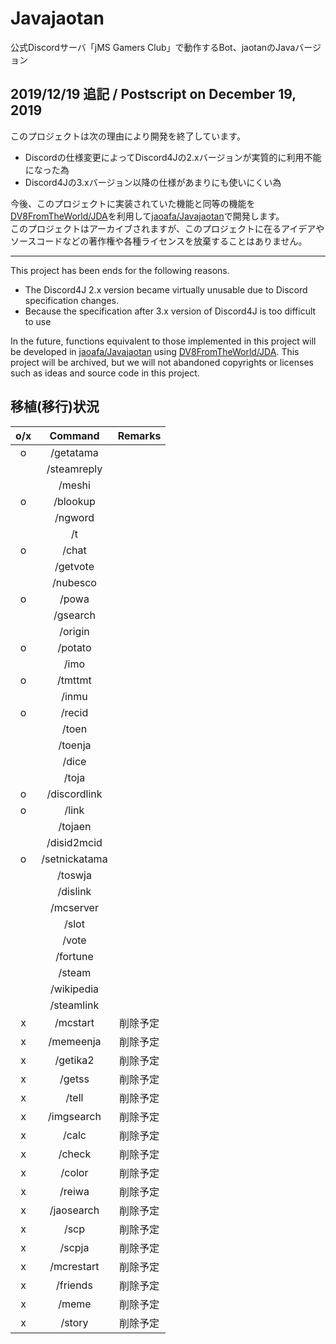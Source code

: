 # Javajaotan

公式Discordサーバ「jMS Gamers Club」で動作するBot、jaotanのJavaバージョン

## 2019/12/19 追記 / Postscript on December 19, 2019

このプロジェクトは次の理由により開発を終了しています。

- Discordの仕様変更によってDiscord4Jの2.xバージョンが実質的に利用不能になった為
- Discord4Jの3.xバージョン以降の仕様があまりにも使いにくい為

今後、このプロジェクトに実装されていた機能と同等の機能を[DV8FromTheWorld/JDA](https://github.com/DV8FromTheWorld/JDA)を利用して[jaoafa/Javajaotan](https://github.com/jaoafa/Javajaotan)で開発します。  
このプロジェクトはアーカイブされますが、このプロジェクトに在るアイデアやソースコードなどの著作権や各種ライセンスを放棄することはありません。

----

This project has been ends for the following reasons.

- The Discord4J 2.x version became virtually unusable due to Discord specification changes.
- Because the specification after 3.x version of Discord4J is too difficult to use

In the future, functions equivalent to those implemented in this project will be developed in [jaoafa/Javajaotan](https://github.com/jaoafa/Javajaotan) using [DV8FromTheWorld/JDA](https://github.com/DV8FromTheWorld/JDA).
This project will be archived, but we will not abandoned copyrights or licenses such as ideas and source code in this project.

## 移植(移行)状況

|o/x|Command|Remarks|
|:-:|:-:|:-:|
|o|/getatama||
||/steamreply||
||/meshi||
|o|/blookup||
||/ngword||
||/t||
|o|/chat||
||/getvote||
||/nubesco||
|o|/powa||
||/gsearch||
||/origin||
|o|/potato||
||/imo||
|o|/tmttmt||
||/inmu||
|o|/recid||
||/toen||
||/toenja||
||/dice||
||/toja||
|o|/discordlink||
|o|/link||
||/tojaen||
||/disid2mcid||
|o|/setnickatama||
||/toswja||
||/dislink||
||/mcserver||
||/slot||
||/vote||
||/fortune||
||/steam||
||/wikipedia||
||/steamlink||
|x|/mcstart|削除予定|
|x|/memeenja|削除予定|
|x|/getika2|削除予定|
|x|/getss|削除予定|
|x|/tell|削除予定|
|x|/imgsearch|削除予定|
|x|/calc|削除予定|
|x|/check|削除予定|
|x|/color|削除予定|
|x|/reiwa|削除予定|
|x|/jaosearch|削除予定|
|x|/scp|削除予定|
|x|/scpja|削除予定|
|x|/mcrestart|削除予定|
|x|/friends|削除予定|
|x|/meme|削除予定|
|x|/story|削除予定|
